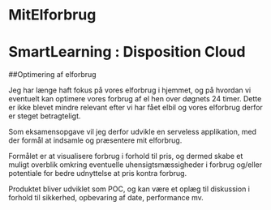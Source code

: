 # MitElforbrug
# SmartLearning : Disposition Cloud

##Optimering af elforbrug

Jeg har længe haft fokus på vores elforbrug i hjemmet, og på hvordan vi eventuelt kan optimere vores forbrug af el hen over døgnets 24 timer. Dette er ikke blevet mindre relevant efter vi har fået elbil og vores elforbrug derfor er steget betragteligt. 

Som eksamensopgave vil jeg derfor udvikle en serveless applikation, med der formål at indsamle og præsentere mit elforbrug. 

Formålet er at visualisere forbrug i forhold til pris, og dermed skabe et muligt overblik omkring eventuelle uhensigtsmæssigheder i forbrug og/eller potentiale for bedre udnyttelse at pris kontra forbrug.

Produktet bliver udviklet som POC, og kan være et oplæg til diskussion i forhold til sikkerhed, opbevaring af date, performance mv. 
